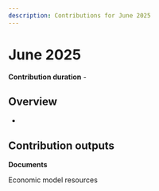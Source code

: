 ```yaml
---
description: Contributions for June 2025
---
```


# June 2025

**Contribution duration** -&#x20;

## Overview

*

## Contribution outputs

**Documents**

Economic model resources
